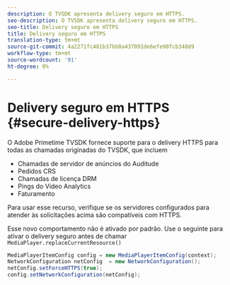 ```yaml
---
description: O TVSDK apresenta delivery seguro em HTTPS.
seo-description: O TVSDK apresenta delivery seguro em HTTPS.
seo-title: Delivery seguro em HTTPS
title: Delivery seguro em HTTPS
translation-type: tm+mt
source-git-commit: 4a2271fc481b37bb0a437091de6efe98fcb348d9
workflow-type: tm+mt
source-wordcount: '91'
ht-degree: 0%

---
```



# Delivery seguro em HTTPS {#secure-delivery-https}

O Adobe Primetime TVSDK fornece suporte para o delivery HTTPS para todas as chamadas originadas do TVSDK, que incluem

* Chamadas de servidor de anúncios do Auditude
* Pedidos CRS
* Chamadas de licença DRM
* Pings do Video Analytics
* Faturamento

Para usar esse recurso, verifique se os servidores configurados para atender às solicitações acima são compatíveis com HTTPS.

Esse novo comportamento não é ativado por padrão. Use o seguinte para ativar o delivery seguro antes de chamar `MediaPlayer.replaceCurrentResource()`

```java
MediaPlayerItemConfig config = new MediaPlayerItemConfig(context);
NetworkConfiguration netConfig  = new NetworkConfiguration();
netConfig.setForceHTTPS(true);
config.setNetworkConfiguration(netConfig);
```
